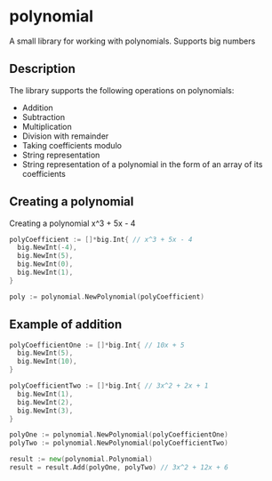 # polynomial
A small library for working with polynomials. Supports big numbers

## Description
The library supports the following operations on polynomials:
* Addition
* Subtraction
* Multiplication
* Division with remainder
* Taking coefficients modulo
* String representation
* String representation of a polynomial in the form of an array of its coefficients

## Creating a polynomial
Creating a polynomial x^3 + 5x - 4  
```go
polyCoefficient := []*big.Int{ // x^3 + 5x - 4
  big.NewInt(-4),
  big.NewInt(5),
  big.NewInt(0),
  big.NewInt(1),
}

poly := polynomial.NewPolynomial(polyCoefficient) 
```

## Example of addition

```go
polyCoefficientOne := []*big.Int{ // 10x + 5
  big.NewInt(5),
  big.NewInt(10),
}

polyCoefficientTwo := []*big.Int{ // 3x^2 + 2x + 1
  big.NewInt(1),
  big.NewInt(2),
  big.NewInt(3),
}

polyOne := polynomial.NewPolynomial(polyCoefficientOne)
polyTwo := polynomial.NewPolynomial(polyCoefficientTwo)

result := new(polynomial.Polynomial)
result = result.Add(polyOne, polyTwo) // 3x^2 + 12x + 6
```
